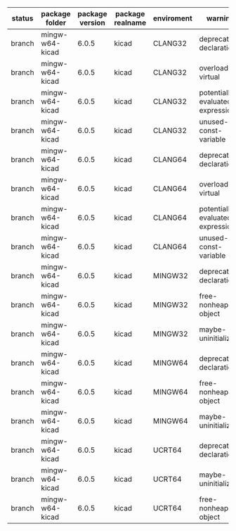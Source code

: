 | status | package folder | package version | package realname | enviroment | warning | count |
| ------ | ------ | --------------------------- | --------------------------- | --- | --- | --- |
| branch | mingw-w64-kicad | 6.0.5 | kicad | CLANG32 | deprecated-declarations | 39
| branch | mingw-w64-kicad | 6.0.5 | kicad | CLANG32 | overloaded-virtual | 1
| branch | mingw-w64-kicad | 6.0.5 | kicad | CLANG32 | potentially-evaluated-expression | 1
| branch | mingw-w64-kicad | 6.0.5 | kicad | CLANG32 | unused-const-variable | 1
| branch | mingw-w64-kicad | 6.0.5 | kicad | CLANG64 | deprecated-declarations | 39
| branch | mingw-w64-kicad | 6.0.5 | kicad | CLANG64 | overloaded-virtual | 3
| branch | mingw-w64-kicad | 6.0.5 | kicad | CLANG64 | potentially-evaluated-expression | 1
| branch | mingw-w64-kicad | 6.0.5 | kicad | CLANG64 | unused-const-variable | 1
| branch | mingw-w64-kicad | 6.0.5 | kicad | MINGW32 | deprecated-declarations | 465
| branch | mingw-w64-kicad | 6.0.5 | kicad | MINGW32 | free-nonheap-object | 1
| branch | mingw-w64-kicad | 6.0.5 | kicad | MINGW32 | maybe-uninitialized | 4
| branch | mingw-w64-kicad | 6.0.5 | kicad | MINGW64 | deprecated-declarations | 465
| branch | mingw-w64-kicad | 6.0.5 | kicad | MINGW64 | free-nonheap-object | 1
| branch | mingw-w64-kicad | 6.0.5 | kicad | MINGW64 | maybe-uninitialized | 4
| branch | mingw-w64-kicad | 6.0.5 | kicad | UCRT64  | deprecated-declarations | 465
| branch | mingw-w64-kicad | 6.0.5 | kicad | UCRT64  | maybe-uninitialized | 4
| branch | mingw-w64-kicad | 6.0.5 | kicad | UCRT64  | free-nonheap-object | 1
